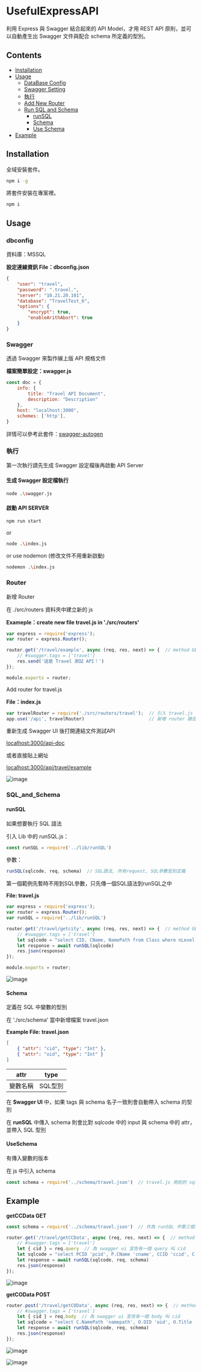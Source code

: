 # UsefulExpressAPI

利用 Express 與 Swagger 結合起來的 API Model，才用 REST API 原則，並可以自動產生出 Swagger 文件與配合 schema 所定義的型別。

## Contents
- [Installation](#installation)
- [Usage](#usage)
  - [DataBase Config](#dbconfig)
  - [Swagger Setting](#Swagger)
  - [執行](#執行)
  - [Add New Router](#Router)
  - [Run SQL and Schema](#SQL_and_Schema)
    - [runSQL](#runSQL)
    - [Schema](#Schema)
    - [Use Schema](#UseSchema)
- [Example](#Example)


## Installation
全域安裝套件。
```bash
npm i -g
```
將套件安裝在專案裡。
```bash
npm i
```
## Usage
### dbconfig
資料庫：MSSQL

**設定連線資訊 File：dbconfig.json**
```json
{
    "user": "travel",
    "password": ".travel.",
    "server": "10.21.20.101",
    "database": "TravelTest_6",
    "options": {
        "encrypt": true,
        "enableArithAbort": true
    }
}
```

### Swagger
透過 Swagger 來製作線上版 API 規格文件

**檔案簡單設定：swagger.js**
```js
const doc = {
    info: {
        title: "Travel API Document",
        description: "Description"
    },
    host: "localhost:3000",
    schemes: ['http'],
}
```
詳情可以參考此套件：[swagger-autogen](https://github.com/davibaltar/swagger-autogen)

### 執行
第一次執行請先生成 Swagger 設定檔後再啟動 API Server

#### **生成 Swagger 設定檔執行**
```bash
node .\swagger.js
```

#### **啟動 API SERVER**
```bash
npm run start
```
or
```bash
node .\index.js
```
or use nodemon (修改文件不用重新啟動)
```bash
nodemon .\index.js
```

### Router
新增 Router

在 ./src/routers 資料夾中建立新的 js

**Exameple：create new file travel.js in './src/routers'**
```js
var express = require('express');
var router = express.Router();

router.get('/travel/example', async (req, res, next) => {  // method GET
    // #swagger.tags = ['travel']
    res.send('這是 Travel 測試 API！')
});

module.exports = router;
```

Add router for travel.js

**File：index.js**
```js
var travelRouter = require('./src/routers/travel');  // 引入 travel.js
app.use('/api', travelRouter)                        // 新增 router 路徑
```
重新生成 Swagger UI 後打開連結文件測試API

[localhost:3000/api-doc](http://localhost:3000/api-doc)

或者直接貼上網址

[localhost:3000/api/travel/example](http://localhost:3000/api/travel/example)

![image](https://user-images.githubusercontent.com/49122960/109974869-f826dd00-7d34-11eb-8292-8213d10eff9c.png)

### SQL_and_Schema

#### runSQL
如果想要執行 SQL 語法

引入 Lib 中的 runSQL.js：
```js
const runSQL = require('../lib/runSQL')
```
參數：
```js
runSQL(sqlcode, req, schema)  // SQL語法, 所有request, SQL參數型別定義
```
第一個範例先暫時不用到SQL參數，只先傳一個SQL語法到runSQL之中

**File: travel.js**
```js
var express = require('express');
var router = express.Router();
var runSQL = require('../lib/runSQL')

router.get('/travel/getcity', async (req, res, next) => {  // method GET
    // #swagger.tags = ['travel']
    let sqlcode = "select CID, CName, NamePath from Class where nLevel = 3" // 要執行的 SQL 語法
    let response = await runSQL(sqlcode)
    res.json(response)
});

module.exports = router;
```
![image](https://user-images.githubusercontent.com/49122960/109981207-a9307600-7d3b-11eb-92f4-d450a5f609a0.png)

#### Schema
定義在 SQL 中變數的型別

在 './src/schema' 當中新增檔案 travel.json

**Example File: travel.json**
```json
[
    { "attr": "cid", "type": "Int" },
    { "attr": "oid", "type": "Int" }
]
```
| attr | type |
|-----|-----|
| 變數名稱 | SQL型別 |

在 **Swagger UI** 中，如果 tags 與 schema 名子一致則會自動帶入 schema 的型別

在 **runSQL** 中傳入 schema 則會比對 sqlcode 中的 input 與 schema 中的 attr，並帶入 SQL 型別

#### UseSchema
有傳入變數的版本

在 js 中引入 schema
```js
const schema = require('../schema/travel.json')  // travel.js 用到的 sql 變數都會在這個 travel.json 當中定義
```

## Example
**getCCData GET**
```js
const schema = require('../schema/travel.json')  // 作為 runSQL 中第三個參數

router.get('/travel/getCCData', async (req, res, next) => {  // method GET
    // #swagger.tags = ['travel']
    let { cid } = req.query  // 為 swagger ui 宣告有一個 query 叫 cid
    let sqlcode = "select PCID 'pcid', P.CName 'cname', CCID 'ccid', C.CName 'pname', P.NamePath 'namepath' from Class P, Inheritance I, Class C where P.CID = I.PCID and I.CCID = C.CID and P.CID = @cid" // 要執行的 SQL 語法
    let response = await runSQL(sqlcode, req, schema)
    res.json(response)
});
```
![image](https://user-images.githubusercontent.com/49122960/109989492-82763d80-7d43-11eb-84ad-6b7ec3ace3ff.png)

**getCOData POST**
```js
router.post('/travel/getCOData', async (req, res, next) => {  // method POST
    // #swagger.tags = ['travel']
    let { cid } = req.body  // 為 swagger ui 宣告有一個 body 叫 cid
    let sqlcode = "select C.NamePath 'namepath', O.OID 'oid', O.Title 'title', O.Class 'district' from Class C, CO, Object O where C.CID = CO.CID and CO.OID = O.OID and C.CID = @cid" // 要執行的 SQL 語法
    let response = await runSQL(sqlcode, req, schema)
    res.json(response)
});
```
![image](https://user-images.githubusercontent.com/49122960/109995249-172f6a00-7d49-11eb-8a25-11a1fbb365a9.png)

![image](https://user-images.githubusercontent.com/49122960/109995433-3e863700-7d49-11eb-800a-b2632a46b6da.png)
